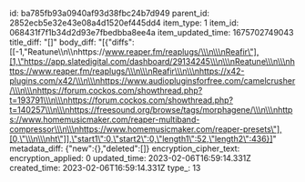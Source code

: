 id: ba785fb93a0940af93d38fbc24b7d949
parent_id: 2852ecb5e32e43e08a4d1520ef445dd4
item_type: 1
item_id: 068431f7f1b34d2d93e7fbedbba8ee4a
item_updated_time: 1675702749043
title_diff: "[]"
body_diff: "[{\"diffs\":[[-1,\"Reatune\\\n\\\nhttps://www.reaper.fm/reaplugs/\\\n\\\nReafir\"],[1,\"https://app.slatedigital.com/dashboard/29134245\\\n\\\nReatune\\\n\\\nhttps://www.reaper.fm/reaplugs/\\\n\\\nReafir\\\n\\\nhttps://x42-plugins.com/x42/\\\n\\\nhttps://www.audiopluginsforfree.com/camelcrusher/\\\n\\\nhttps://forum.cockos.com/showthread.php?t=193791\\\n\\\nhttps://forum.cockos.com/showthread.php?t=140257\\\n\\\nhttps://freesound.org/browse/tags/morphagene/\\\n\\\nhttps://www.homemusicmaker.com/reaper-multiband-compressor\\\n\\\nhttps://www.homemusicmaker.com/reaper-presets\"],[0,\"\\\n\\\nht\"]],\"start1\":0,\"start2\":0,\"length1\":52,\"length2\":436}]"
metadata_diff: {"new":{},"deleted":[]}
encryption_cipher_text: 
encryption_applied: 0
updated_time: 2023-02-06T16:59:14.331Z
created_time: 2023-02-06T16:59:14.331Z
type_: 13